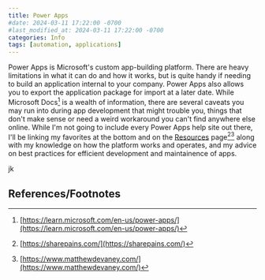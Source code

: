 ```yaml
---
title: Power Apps
#date: 2024-03-11 17:22:00 -0700
#last_modified_at: 2024-03-11 17:22:00 -0700
categories: Info
tags: [automation, applications]
---
```


Power Apps is Microsoft's custom app-building platform. There are heavy limitations in what it can do and how it works, but is quite handy if needing to build an application internal to your company. Power Apps also allows you to export the application package for import at a later date. While Microsoft Docs[^ftn1] is a wealth of information, there are several caveats you may run into during app development that might trouble you, things that don't make sense or need a weird workaround you can't find anywhere else online. While I'm not going to include every Power Apps help site out there, I'll be linking my favorites at the bottom and on the [Resources](../../resources) page[^ftn2][^ftn3] along with my knowledge on how the platform works and operates, and my advice on best practices for efficient development and maintainence of apps.

jk

## References/Footnotes
[^ftn1]: [https://learn.microsoft.com/en-us/power-apps/](https://learn.microsoft.com/en-us/power-apps/)
[^ftn2]: [https://sharepains.com/](https://sharepains.com/)
[^ftn3]: [https://www.matthewdevaney.com/](https://www.matthewdevaney.com/)